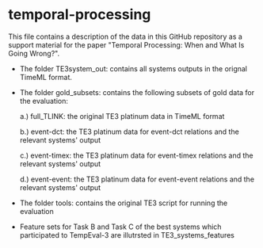# temporal-processing

This file contains a description of the data in this GitHub repository as a support material for the paper "Temporal Processing: When and What Is Going Wrong?".

- The folder TE3system_out: contains all systems outputs in the orignal TimeML format. 

- The folder gold_subsets: contains the following subsets of gold data for the evaluation: 

  a.) full_TLINK: the original TE3 platinum data in TimeML format

  b.) event-dct: the TE3 platinum data for event-dct relations and the relevant systems' output

  c.) event-timex: the TE3 platinum data for event-timex relations and the relevant systems' output

  d.) event-event: the TE3 platinum data for event-event relations and the relevant systems' output

- The folder tools: contains the original TE3 script for running the evaluation

- Feature sets for Task B and Task C of the best systems which participated to TempEval-3 are illutrsted in TE3_systems_features




